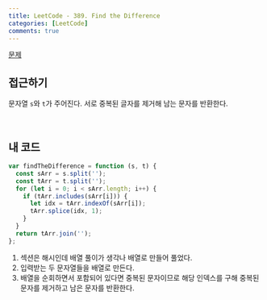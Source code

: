```yaml
---
title: LeetCode - 389. Find the Difference
categories: [LeetCode]
comments: true
---
```


[문제](https://leetcode.com/problems/find-the-difference/)

## 접근하기

문자열 `s`와 `t`가 주어진다. 서로 중복된 글자를 제거해 남는 문자를 반환한다.

<br>

## 내 코드

```js
var findTheDifference = function (s, t) {
  const sArr = s.split('');
  const tArr = t.split('');
  for (let i = 0; i < sArr.length; i++) {
    if (tArr.includes(sArr[i])) {
      let idx = tArr.indexOf(sArr[i]);
      tArr.splice(idx, 1);
    }
  }
  return tArr.join('');
};
```

1. 섹션은 해시인데 배열 풀이가 생각나 배열로 만들어 풀었다.
2. 입력받는 두 문자열들을 배열로 만든다.
3. 배열을 순회하면서 포함되어 있다면 중복된 문자이므로 해당 인덱스를 구해 중복된 문자를 제거하고 남은 문자를 반환한다.
